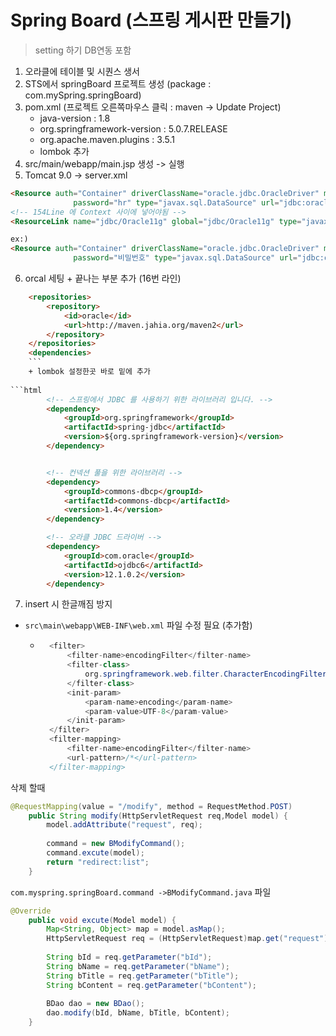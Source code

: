 # Spring Board (스프링 게시판 만들기)

> setting 하기 DB연동 포함
  1. 오라클에 테이블 및 시퀀스 생서
  2. STS에서 springBoard 프로젝트 생성
     (package : com.mySpring.springBoard)
  3. pom.xml
    (프로젝트 오른쪽마우스 클릭 : maven -> Update Project)
     * java-version : 1.8
     * org.springframework-version : 5.0.7.RELEASE
     * org.apache.maven.plugins : 3.5.1
     * lombok 추가 
  4. src/main/webapp/main.jsp 생성 -> 실행
  5. Tomcat 9.0 -> server.xml
```html
<Resource auth="Container" driverClassName="oracle.jdbc.OracleDriver" maxActive="50" maxWait="1000" name="jdbc/Oracle11g"
    		  password="hr" type="javax.sql.DataSource" url="jdbc:oracle:thin:@localhost:1521:xe" username="hr"/>
<!-- 154Line 에 Context 사이에 넣어야됨 -->
<ResourceLink name="jdbc/Oracle11g" global="jdbc/Oracle11g" type="javax.sql.DataSource"/>

ex:)
<Resource auth="Container" driverClassName="oracle.jdbc.OracleDriver" maxActive="50" maxWait="1000" name="jdbc/Oracle11g"
    		  password="비밀번호" type="javax.sql.DataSource" url="jdbc:oracle:thin:@localhost:포트번호:오라클버전" username="아이디"/>
```
  6. orcal 세팅
    + </properties> 끝나는 부분 추가 (16번 라인)
    
```html
	<repositories>
		<repository>
			<id>oracle</id>
			<url>http://maven.jahia.org/maven2</url>
		</repository>
	</repositories>
	<dependencies>	
    ```
    + lombok 설정한곳 바로 밑에 추가 
      
```html
		<!-- 스프링에서 JDBC 를 사용하기 위한 라이브러리 입니다. -->
		<dependency>
			<groupId>org.springframework</groupId>
			<artifactId>spring-jdbc</artifactId>
			<version>${org.springframework-version}</version>
		</dependency>


		<!-- 컨넥션 풀을 위한 라이브러리 -->
		<dependency>
			<groupId>commons-dbcp</groupId>
			<artifactId>commons-dbcp</artifactId>
			<version>1.4</version>
		</dependency>

		<!-- 오라클 JDBC 드라이버 -->
		<dependency>
			<groupId>com.oracle</groupId>
			<artifactId>ojdbc6</artifactId>
			<version>12.1.0.2</version>
		</dependency>
```
7. insert 시 한글깨짐 방지
 * `src\main\webapp\WEB-INF\web.xml` 파일 수정 필요 (추가함)
    * ``` java 
		<filter>
			<filter-name>encodingFilter</filter-name>
			<filter-class>
				org.springframework.web.filter.CharacterEncodingFilter
			</filter-class>
			<init-param>
				<param-name>encoding</param-name>
				<param-value>UTF-8</param-value>
			</init-param>
		</filter>
		<filter-mapping>
			<filter-name>encodingFilter</filter-name>
			<url-pattern>/*</url-pattern>
		</filter-mapping> 
        ```
삭제 할때

```java
@RequestMapping(value = "/modify", method = RequestMethod.POST)
	public String modify(HttpServletRequest req,Model model) {
		model.addAttribute("request", req);
		
		command = new BModifyCommand();
		command.excute(model);
		return "redirect:list";
	}
```

`com.myspring.springBoard.command ->BModifyCommand.java` 파일
```java
@Override
	public void excute(Model model) {
		Map<String, Object> map = model.asMap();
		HttpServletRequest req = (HttpServletRequest)map.get("request");
		
		String bId = req.getParameter("bId");
		String bName = req.getParameter("bName");
		String bTitle = req.getParameter("bTitle");
		String bContent = req.getParameter("bContent");
		
		BDao dao = new BDao();
		dao.modify(bId, bName, bTitle, bContent);
	}
```
